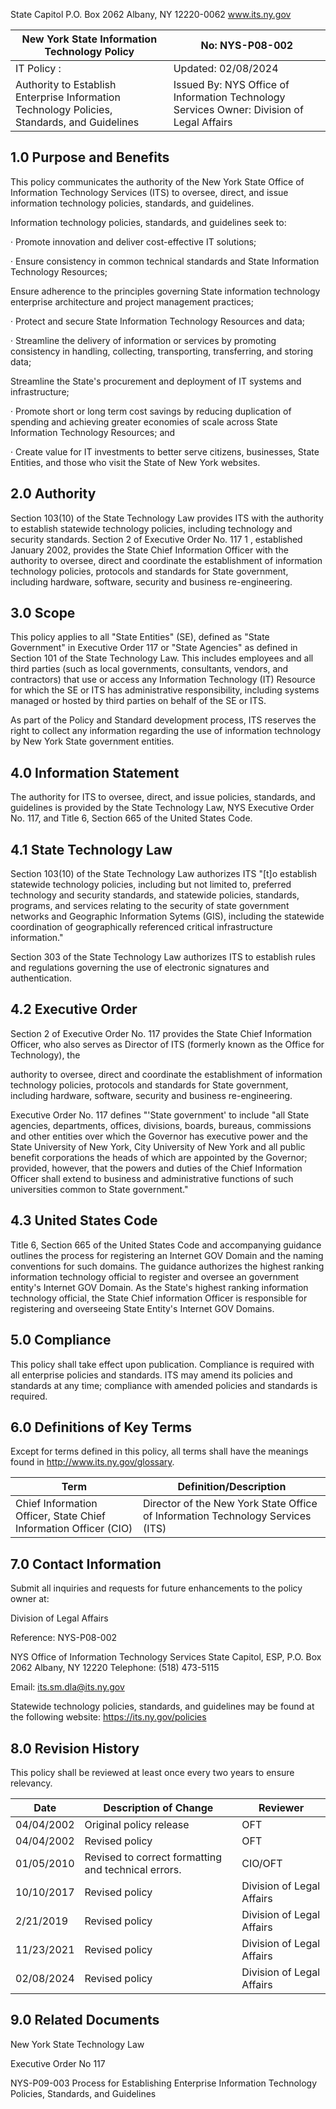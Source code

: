 
<!-- image -->

State Capitol P.O. Box 2062 Albany, NY 12220-0062 www.its.ny.gov


| New York State Information Technology Policy                                                    | No:  NYS-P08-002                                                                              |
|-------------------------------------------------------------------------------------------------|-----------------------------------------------------------------------------------------------|
| IT Policy :                                                                                     | Updated:  02/08/2024                                                                          |
| Authority to Establish  Enterprise Information  Technology Policies,  Standards, and Guidelines | Issued By:  NYS Office of Information  Technology Services  Owner:  Division of Legal Affairs |

## 1.0 Purpose and Benefits

This policy communicates the authority of the New York State Office of Information Technology Services (ITS) to oversee, direct, and issue information technology policies, standards, and guidelines.

Information technology policies, standards, and guidelines seek to:

· Promote innovation and deliver cost-effective IT solutions;

· Ensure consistency in common technical standards and State Information Technology Resources;

Ensure adherence to the principles governing State information technology enterprise architecture and project management practices;

· Protect and secure State Information Technology Resources and data;

· Streamline the delivery of information or services by promoting consistency in handling, collecting, transporting, transferring, and storing data;

Streamline the State's procurement and deployment of IT systems and infrastructure;

· Promote short or long term cost savings by reducing duplication of spending and achieving greater economies of scale across State Information Technology Resources; and

· Create value for IT investments to better serve citizens, businesses, State Entities, and those who visit the State of New York websites.

## 2.0 Authority

Section 103(10) of the State Technology Law provides ITS with the authority to establish statewide technology policies, including technology and security standards. Section 2 of Executive Order No. 117 1 , established January 2002, provides the State Chief Information Officer with the authority to oversee, direct and coordinate the establishment of information technology policies, protocols and standards for State government, including hardware, software, security and business re-engineering.

## 3.0 Scope

This policy applies to all "State Entities" (SE), defined as "State Government" in Executive Order 117 or "State Agencies" as defined in Section 101 of the State Technology Law. This includes employees and all third parties (such as local governments, consultants, vendors, and contractors) that use or access any Information Technology (IT) Resource for which the SE or ITS has administrative responsibility, including systems managed or hosted by third parties on behalf of the SE or ITS.

As part of the Policy and Standard development process, ITS reserves the right to collect any information regarding the use of information technology by New York State government entities.

## 4.0 Information Statement

The authority for ITS to oversee, direct, and issue policies, standards, and guidelines is provided by the State Technology Law, NYS Executive Order No. 117, and Title 6, Section 665 of the United States Code.

## 4.1 State Technology Law

Section 103(10) of the State Technology Law authorizes ITS "[t]o establish statewide technology policies, including but not limited to, preferred technology and security standards, and statewide policies, standards, programs, and services relating to the security of state government networks and Geographic Information Sytems (GIS), including the statewide coordination of geographically referenced critical infrastructure information."

Section 303 of the State Technology Law authorizes ITS to establish rules and regulations governing the use of electronic signatures and authentication.

## 4.2 Executive Order

Section 2 of Executive Order No. 117 provides the State Chief Information Officer, who also serves as Director of ITS (formerly known as the Office for Technology), the

authority to oversee, direct and coordinate the establishment of information technology policies, protocols and standards for State government, including hardware, software, security and business re-engineering.

Executive Order No. 117 defines "'State government' to include "all State agencies, departments, offices, divisions, boards, bureaus, commissions and other entities over which the Governor has executive power and the State University of New York, City University of New York and all public benefit corporations the heads of which are appointed by the Governor; provided, however, that the powers and duties of the Chief Information Officer shall extend to business and administrative functions of such universities common to State government."

## 4.3 United States Code

Title 6, Section 665 of the United States Code and accompanying guidance outlines the process for registering an Internet GOV Domain and the naming conventions for such domains. The guidance authorizes the highest ranking information technology official to register and oversee an government entity's Internet GOV Domain. As the State's highest ranking information technology official, the State Chief information Officer is responsible for registering and overseeing State Entity's Internet GOV Domains.

## 5.0 Compliance

This policy shall take effect upon publication. Compliance is required with all enterprise policies and standards. ITS may amend its policies and standards at any time; compliance with amended policies and standards is required.

## 6.0 Definitions of Key Terms

Except for terms defined in this policy, all terms shall have the meanings found in http://www.its.ny.gov/glossary.


| Term                                                                  | Definition/Description                                                          |
|-----------------------------------------------------------------------|---------------------------------------------------------------------------------|
| Chief  Information  Officer, State  Chief  Information  Officer (CIO) | Director of the New York State Office of Information Technology  Services (ITS) |

## 7.0 Contact Information

Submit all inquiries and requests for future enhancements to the policy owner at:

Division of Legal Affairs

Reference: NYS-P08-002

NYS Office of Information Technology Services State Capitol, ESP, P.O. Box 2062 Albany, NY 12220 Telephone: (518) 473-5115

Email: its.sm.dla@its.ny.gov

Statewide technology policies, standards, and guidelines may be found at the following website: https://its.ny.gov/policies

## 8.0 Revision History

This policy shall be reviewed at least once every two years to ensure relevancy.


| Date       | Description of Change                               | Reviewer                   |
|------------|-----------------------------------------------------|----------------------------|
| 04/04/2002 | Original policy release                             | OFT                        |
| 04/04/2002 | Revised policy                                      | OFT                        |
| 01/05/2010 | Revised to correct formatting and technical errors. | CIO/OFT                    |
| 10/10/2017 | Revised policy                                      | Division of Legal  Affairs |
| 2/21/2019  | Revised policy                                      | Division of Legal  Affairs |
| 11/23/2021 | Revised policy                                      | Division of Legal  Affairs |
| 02/08/2024 | Revised policy                                      | Division of Legal  Affairs |

## 9.0 Related Documents

New York State Technology Law

Executive Order No 117

NYS-P09-003 Process for Establishing Enterprise Information Technology Policies, Standards, and Guidelines